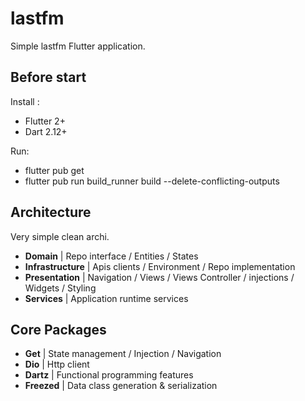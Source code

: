 # lastfm

Simple lastfm Flutter application.

## Before start

Install :

- Flutter 2+
- Dart 2.12+

Run:

- flutter pub get
- flutter pub run build_runner build --delete-conflicting-outputs

## Architecture

Very simple clean archi.

- **Domain** | Repo interface / Entities / States
- **Infrastructure** | Apis clients / Environment / Repo implementation
- **Presentation** | Navigation / Views / Views Controller / injections / Widgets / Styling
- **Services** | Application runtime services

## Core Packages

- **Get** | State management / Injection / Navigation
- **Dio** | Http client
- **Dartz** | Functional programming features
- **Freezed** | Data class generation & serialization
